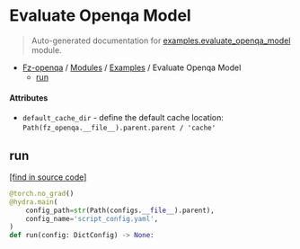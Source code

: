 # Evaluate Openqa Model

> Auto-generated documentation for [examples.evaluate_openqa_model](blob/master/examples/evaluate_openqa_model.py) module.

- [Fz-openqa](../README.md#fz-openqa-index) / [Modules](../MODULES.md#fz-openqa-modules) / [Examples](index.md#examples) / Evaluate Openqa Model
    - [run](#run)

#### Attributes

- `default_cache_dir` - define the default cache location: `Path(fz_openqa.__file__).parent.parent / 'cache'`

## run

[[find in source code]](blob/master/examples/evaluate_openqa_model.py#L39)

```python
@torch.no_grad()
@hydra.main(
    config_path=str(Path(configs.__file__).parent),
    config_name='script_config.yaml',
)
def run(config: DictConfig) -> None:
```

